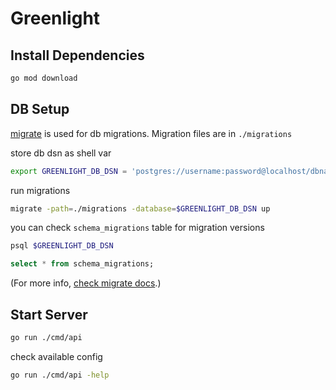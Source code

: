 # Greenlight

## Install Dependencies

```bash
go mod download
```

## DB Setup

[migrate](https://github.com/golang-migrate/migrate) is used for db migrations.
Migration files are in `./migrations`

store db dsn as shell var

```bash
export GREENLIGHT_DB_DSN = 'postgres://username:password@localhost/dbname'
```

run migrations

```bash
migrate -path=./migrations -database=$GREENLIGHT_DB_DSN up
```

you can check `schema_migrations` table for migration versions

```bash
psql $GREENLIGHT_DB_DSN
```

```sql
select * from schema_migrations;
```

(For more info, [check migrate docs](https://github.com/golang-migrate/migrate).)

## Start Server

```bash
go run ./cmd/api
```

check available config

```bash
go run ./cmd/api -help
```
